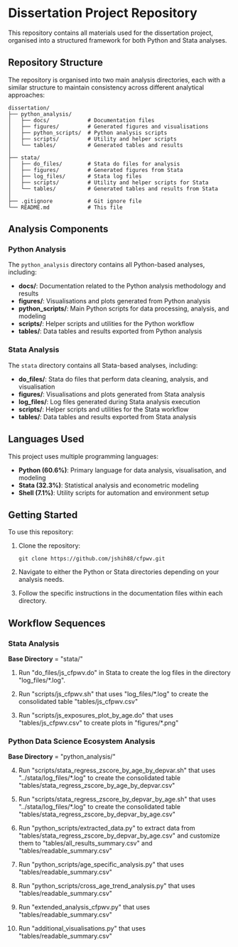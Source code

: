 # Dissertation Project Repository

This repository contains all materials used for the dissertation project, organised into a structured framework for both Python and Stata analyses.

## Repository Structure

The repository is organised into two main analysis directories, each with a similar structure to maintain consistency across different analytical approaches:

```
dissertation/
├── python_analysis/
│   ├── docs/            # Documentation files
│   ├── figures/         # Generated figures and visualisations
│   ├── python_scripts/  # Python analysis scripts
│   ├── scripts/         # Utility and helper scripts
│   └── tables/          # Generated tables and results
│
├── stata/
│   ├── do_files/        # Stata do files for analysis
│   ├── figures/         # Generated figures from Stata
│   ├── log_files/       # Stata log files
│   ├── scripts/         # Utility and helper scripts for Stata
│   └── tables/          # Generated tables and results from Stata
│
├── .gitignore           # Git ignore file
└── README.md            # This file
```

## Analysis Components

### Python Analysis

The `python_analysis` directory contains all Python-based analyses, including:

- **docs/**: Documentation related to the Python analysis methodology and results
- **figures/**: Visualisations and plots generated from Python analysis
- **python_scripts/**: Main Python scripts for data processing, analysis, and modeling
- **scripts/**: Helper scripts and utilities for the Python workflow
- **tables/**: Data tables and results exported from Python analysis

### Stata Analysis

The `stata` directory contains all Stata-based analyses, including:

- **do_files/**: Stata do files that perform data cleaning, analysis, and visualisation
- **figures/**: Visualisations and plots generated from Stata analysis
- **log_files/**: Log files generated during Stata analysis execution
- **scripts/**: Helper scripts and utilities for the Stata workflow
- **tables/**: Data tables and results exported from Stata analysis

## Languages Used

This project uses multiple programming languages:
- **Python (60.6%)**: Primary language for data analysis, visualisation, and modeling
- **Stata (32.3%)**: Statistical analysis and econometric modeling
- **Shell (7.1%)**: Utility scripts for automation and environment setup

## Getting Started

To use this repository:

1. Clone the repository:
   ```
   git clone https://github.com/jshih88/cfpwv.git
   ```

2. Navigate to either the Python or Stata directories depending on your analysis needs.

3. Follow the specific instructions in the documentation files within each directory.

## Workflow Sequences

### Stata Analysis

**Base Directory** = "stata/"

1. Run "do_files/js_cfpwv.do" in Stata to create the log files in the directory "log_files/*.log".

2. Run "scripts/js_cfpwv.sh" that uses "log_files/*.log" to create the consolidated table "tables/js_cfpwv.csv"

3. Run "scripts/js_exposures_plot_by_age.do" that uses "tables/js_cfpwv.csv" to create plots in "figures/*.png"

### Python Data Science Ecosystem Analysis

**Base Directory** = "python_analysis/"

4. Run "scripts/stata_regress_zscore_by_age_by_depvar.sh" that uses "../stata/log_files/*.log" to create the consolidated table "tables/stata_regress_zscore_by_age_by_depvar.csv"

5. Run "scripts/stata_regress_zscore_by_depvar_by_age.sh" that uses "../stata/log_files/*.log" to create the consolidated table "tables/stata_regress_zscore_by_depvar_by_age.csv"

6. Run "python_scripts/extracted_data.py" to extract data from "tables/stata_regress_zscore_by_depvar_by_age.csv" and customize them to "tables/all_results_summary.csv" and "tables/readable_summary.csv"

7. Run "python_scripts/age_specific_analysis.py" that uses "tables/readable_summary.csv"

8. Run "python_scripts/cross_age_trend_analysis.py" that uses "tables/readable_summary.csv"

10. Run "extended_analysis_cfpwv.py" that uses "tables/readable_summary.csv"

11. Run "additional_visualisations.py" that uses "tables/readable_summary.csv"
